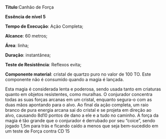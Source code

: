 **Titulo**:Canhão de Força

**Essência de nível 5**

**Tempo de Execução**: Ação Completa;

**Alcance**: 60 metros;

**Área**: linha;

**Duração**: instantânea;

**Teste de Resistência**: Reflexos evita;

**Componente material**: cristal de quartzo puro no valor de 100 TO. Este componente não é consumido quando a magia é lançada.

Esta magia é considerada lenta e 
poderosa, sendo usada tanto em criaturas quanto em objetos resistentes, como 
muralhas. O conjurador concentra todas 
as suas forças arcanas em um cristal, enquanto segura-o com as duas mãos apontando para o alvo. Ao final da ação completa, um raio branco de pura energia 
arcana sai do cristal e se projeta em direção ao alvo, causando 8d10 pontos de 
dano a ele e a tudo no caminho. A força 
da magia é tão grande que o conjurador é 
derrubado por seu “coice”, sendo jogado 
1,5m para trás e ficando caído a menos que seja bem-sucedido em um teste de 
Força contra CD 15